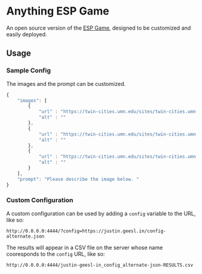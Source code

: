 # Anything ESP Game

An open source version of the [ESP Game](https://en.wikipedia.org/wiki/ESP_game), designed to be customized and easily deployed.

## Usage

### Sample Config
The images and the prompt can be customized.

```js
{
    "images": [
        {
            "url" : "https://twin-cities.umn.edu/sites/twin-cities.umn.edu/files/fashion_6.jpg",
            "alt" : ""
        },
        {
            "url" : "https://twin-cities.umn.edu/sites/twin-cities.umn.edu/files/fashion_5.jpg",
            "alt" : ""
        },
        {
            "url" : "https://twin-cities.umn.edu/sites/twin-cities.umn.edu/files/fashion_4.jpg",
            "alt" : ""
        }
    ],
    "prompt": "Please describe the image below. "
}
```

### Custom Configuration
A custom configuration can be used by adding a `config` variable to the URL, like so:

```
http://0.0.0.0:4444/?config=https://justin.geesl.in/config-alternate.json
```

The results will appear in a CSV file on the server whose name cooresponds to the `config` URL, like so:
```
http://0.0.0.0:4444/justin-geesl-in_config_alternate-json-RESULTS.csv
```
